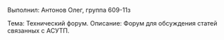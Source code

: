 Выполнил: Антонов Олег, группа 609-11з

Тема: Технический форум.
Описание: Форум для обсуждения статей связанных с АСУТП. 
